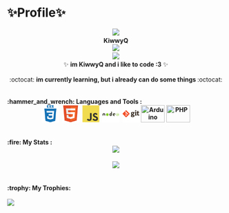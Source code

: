 <h1>✨Profile✨</h1>

<div id="header" align="center">
  <img src="https://avatars.githubusercontent.com/u/99560255?s=400&u=a758c16647c3c286fe613846372b92318e05b8d5&v=4"></img><br>
  <b>KiwwyQ</b><br>
  <img src="https://img.shields.io/github/followers/KiwwyQ?style=social"/><br>
  <img src="https://komarev.com/ghpvc/?username=KiwwyQ&style=flat-square"</img><br>
  ✨ <b> im KiwwyQ and i like to code :3</b> ✨<br><br>
  :octocat: <b> im currently learning, but i already can do some things </b> :octocat: <br><br><br>
</div>
<b>:hammer_and_wrench: Languages and Tools :<b>
<div align="center">
  <img src="https://github.com/devicons/devicon/blob/master/icons/css3/css3-plain-wordmark.svg"  title="CSS3" alt="CSS" width="40" height="40"/>&nbsp;
  <img src="https://github.com/devicons/devicon/blob/master/icons/html5/html5-original.svg" title="HTML5" alt="HTML" width="40" height="40"/>&nbsp;
  <img src="https://github.com/devicons/devicon/blob/master/icons/javascript/javascript-original.svg" title="JavaScript" alt="JavaScript" width="40" height="40"/>&nbsp;
  <img src="https://github.com/devicons/devicon/blob/master/icons/nodejs/nodejs-original-wordmark.svg" title="NodeJS" alt="NodeJS" width="40" height="40"/>&nbsp;
  <img src="https://github.com/devicons/devicon/blob/master/icons/git/git-original-wordmark.svg" title="Git" **alt="Git" width="40" height="40"/>
  <img src="https://upload.wikimedia.org/wikipedia/commons/thumb/e/e0/ArduinoLogo_®.svg/512px-ArduinoLogo_®.svg.png?20171130102122" title="Arduino" **alt="Arduino" width="55" height="40"/>
  <img src="https://upload.wikimedia.org/wikipedia/commons/thumb/2/27/PHP-logo.svg/711px-PHP-logo.svg.png?20180502235434" title="PHP" **alt="PHP" width="55" height="40"/>
</div><br><br>
<b>:fire: My Stats :</b><br>
<div align="center">
<img src="http://github-readme-streak-stats.herokuapp.com?user=KiwwyQ&theme=hacker"></img><br><br>
<img src="https://github-readme-stats.vercel.app/api/top-langs/?username=KiwwyQ&layout=compact&theme=vision-friendly-dark"></img>
</div><br><br>
<b>:trophy: My Trophies:</b><br><br>
<img src="https://github-profile-trophy.vercel.app/?username=KiwwyQ&column=7&theme=onedark" />

